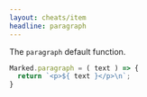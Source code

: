 ```yaml
---
layout: cheats/item
headline: paragraph
---
```


The `paragraph` default function.

```js
Marked.paragraph = ( text ) => {
  return `<p>${ text }</p>\n`;
}
```
